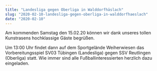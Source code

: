 ```yaml
---
title: "Landesliga gegen Oberliga in Walddorfhäslach"
slug: "2020-02-10-landesliga-gegen-oberliga-in-walddorfhaeslach"
date: "2020-02-10"
---
```

Am kommenden Samstag den 15.02.20 können wir dank unseres tollen Kunstrasens hochklassige Gäste begrüßen.


Um 13:00 Uhr findet dann auf dem Sportgelände Weiherwiesen das Vorbereitungsspiel SV03 Tübingen (Landesliga) gegen SSV Reutlingen (Oberliga) statt. Wie immer sind alle Fußballinteressierten herzlich dazu eingeladen.
